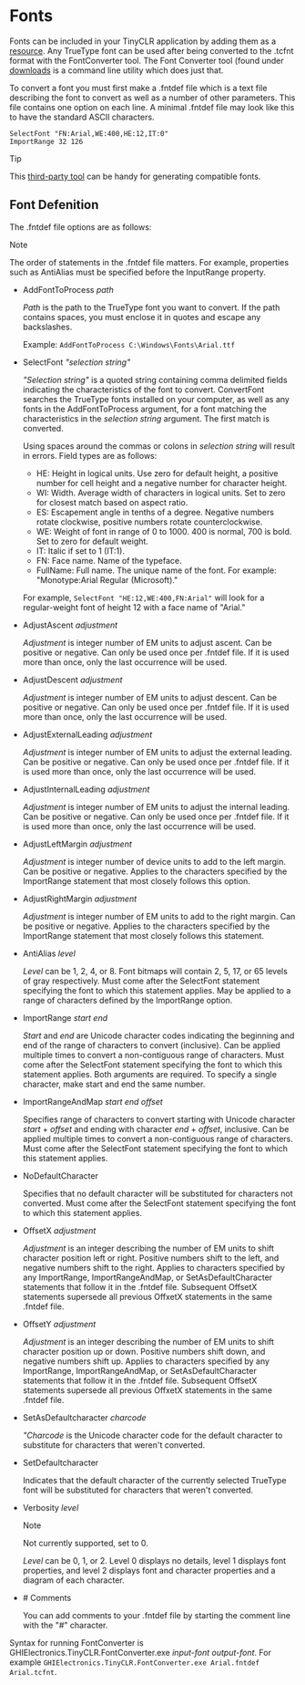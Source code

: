# Fonts

Fonts can be included in your TinyCLR application by adding them as a [resource](../resources.md). Any TrueType font can be used after being converted to the .tcfnt format with the FontConverter tool. The Font Converter tool (found under [downloads](../../downloads.md) is a command line utility which does just that.

To convert a font you must first make a .fntdef file which is a text file describing the font to convert as well as a number of other parameters. This file contains one option on each line. A minimal .fntdef file may look like this to have the standard ASCII characters.

```
SelectFont "FN:Arial,WE:400,HE:12,IT:0"
ImportRange 32 126
```

> [!TIP]
> This [third-party tool](http://informatix.miloush.net/microframework/Utilities/TinyFontTool.aspx) can be handy for generating compatible fonts.

## Font Defenition
The .fntdef file options are as follows:

> [!Note]
> The order of statements in the .fntdef file matters. For example, properties such as AntiAlias must be specified before the InputRange property.

* AddFontToProcess *path*
  
    *Path* is the path to the TrueType font you want to convert. If the path contains spaces, you must enclose it in quotes and escape any backslashes.

    Example: `AddFontToProcess C:\Windows\Fonts\Arial.ttf`

* SelectFont *"selection string"*

    *"Selection string"* is a quoted string containing comma delimited fields indicating the characteristics of the font to convert. ConvertFont searches the TrueType fonts installed on your computer, as well as any fonts in the AddFontToProcess argument, for a font matching the characteristics in the *selection string* argument. The first match is converted.

    Using spaces around the commas or colons in *selection string* will result in errors. Field types are as follows:

    * HE: Height in logical units. Use zero for default height, a positive number for cell height and a negative number for character height.
    * WI: Width. Average width of characters in logical units. Set to zero for closest match based on aspect ratio.
    * ES: Escapement angle in tenths of a degree. Negative numbers rotate clockwise, positive numbers rotate counterclockwise.
    * WE: Weight of font in range of 0 to 1000. 400 is normal, 700 is bold. Set to zero for default weight.
    * IT: Italic if set to 1 (IT:1).
    * FN: Face name. Name of the typeface.
    * FullName: Full name. The unique name of the font. For example: "Monotype:Arial Regular (Microsoft)."

  For example, `SelectFont "HE:12,WE:400,FN:Arial"` will look for a regular-weight font of height 12 with a face name of "Arial."

* AdjustAscent *adjustment*

    *Adjustment* is integer number of EM units to adjust ascent. Can be positive or negative. Can only be used once per .fntdef file. If it is used more than once, only the last occurrence will be used.

* AdjustDescent *adjustment*

    *Adjustment* is integer number of EM units to adjust descent. Can be positive or negative. Can only be used once per .fntdef file. If it is used more than once, only the last occurrence will be used.

* AdjustExternalLeading *adjustment*

    *Adjustment* is integer number of EM units to adjust the external leading. Can be positive or negative. Can only be used once per .fntdef file. If it is used more than once, only the last occurrence will be used.

* AdjustInternalLeading *adjustment*

    *Adjustment* is integer number of EM units to adjust the internal leading. Can be positive or negative. Can only be used once per .fntdef file. If it is used more than once, only the last occurrence will be used.

* AdjustLeftMargin *adjustment*

    *Adjustment* is integer number of device units to add to the left margin. Can be positive or negative. Applies to the characters specified by the ImportRange statement that most closely follows this option.

* AdjustRightMargin *adjustment*

    *Adjustment* is integer number of EM units to add to the right margin. Can be positive or negative. Applies to the characters specified by the ImportRange statement that most closely follows this statement.

* AntiAlias *level*

    *Level* can be 1, 2, 4, or 8. Font bitmaps will contain 2, 5, 17, or 65 levels of gray respectively. Must come after the SelectFont statement specifying the font to which this statement applies. May be applied to a range of characters defined by the ImportRange option.

* ImportRange *start end*

    *Start* and *end* are Unicode character codes indicating the beginning and end of the range of characters to convert (inclusive). Can be applied multiple times to convert a non-contiguous range of characters. Must come after the SelectFont statement specifying the font to which this statement applies. Both arguments are required. To specify a single character, make start and end the same number.

* ImportRangeAndMap *start end offset*

    Specifies range of characters to convert starting with Unicode character *start* + *offset* and ending with character *end* + *offset*, inclusive. Can be applied multiple times to convert a non-contiguous range of characters. Must come after the SelectFont statement specifying the font to which this statement applies.

* NoDefaultCharacter

    Specifies that no default character will be substituted for characters not converted. Must come after the SelectFont statement specifying the font to which this statement applies.

* OffsetX *adjustment*

    *Adjustment* is an integer describing the number of EM units to shift character position left or right. Positive numbers shift to the left, and negative numbers shift to the right. Applies to characters specified by any ImportRange, ImportRangeAndMap, or SetAsDefaultCharacter statements that follow it in the .fntdef file. Subsequent OffsetX statements supersede all previous OffxetX statements in the same .fntdef file.

* OffsetY *adjustment*

    *Adjustment* is an integer describing the number of EM units to shift character position up or down. Positive numbers shift down, and negative numbers shift up. Applies to characters specified by any ImportRange, ImportRangeAndMap, or SetAsDefaultCharacter statements that follow it in the .fntdef file. Subsequent OffsetX statements supersede all previous OffxetX statements in the same .fntdef file.

* SetAsDefaultcharacter *charcode*

    *"Charcode* is the Unicode character code for the default character to substitute for characters that weren't converted.

* SetDefaultcharacter

    Indicates that the default character of the currently selected TrueType font will be substituted for characters that weren't converted.

* Verbosity *level*

    > [!Note]
    > Not currently supported, set to 0.

    *Level* can be 0, 1, or 2. Level 0 displays no details, level 1 displays font properties, and level 2 displays font and character properties and a diagram of each character.

* \# Comments

    You can add comments to your .fntdef file by starting the comment line with the "#" character.

Syntax for running FontConverter is GHIElectronics.TinyCLR.FontConverter.exe *input-font* *output-font*. For example `GHIElectronics.TinyCLR.FontConverter.exe Arial.fntdef Arial.tcfnt`.

